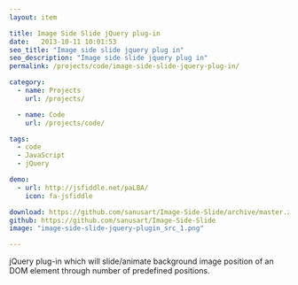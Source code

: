```yaml
---
layout: item

title: Image Side Slide jQuery plug-in
date:   2013-10-11 10:01:53
seo_title: "Image side slide jquery plug in"
seo_description: "Image side slide jquery plug in"
permalink: /projects/code/image-side-slide-jquery-plug-in/

category:
  - name: Projects
    url: /projects/

  - name: Code
    url: /projects/code/

tags:
  - code
  - JavaScript
  - jQuery

demo:
  - url: http://jsfiddle.net/paLBA/
    icon: fa-jsfiddle

download: https://github.com/sanusart/Image-Side-Slide/archive/master.zip
github: https://github.com/sanusart/Image-Side-Slide
image: "image-side-slide-jquery-plugin_src_1.png"

---
```

jQuery plug-in which will slide/animate background image position of an DOM element through number of predefined positions.